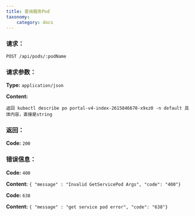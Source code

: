 ```yaml
---
title: 查询服务Pod
taxonomy:
    category: docs
---
```


### 请求：

    POST /api/pods/:podName


### 请求参数：

**Type:** `application/json`

**Content:**

```
返回 kubectl describe po portal-v4-index-2615846670-x9xz0 -n default 具体内容，直接是string
```

### 返回：

**Code:** `200`

### 错误信息：

**Code:** `400`

**Content:** `{ "message" : "Invalid GetServicePod Args", "code": "400"}`

**Code:** `638`

**Content:** `{ "message" : "get service pod error", "code": "638"}`